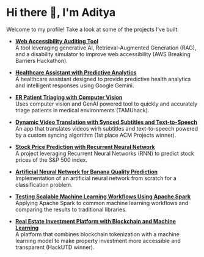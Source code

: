 # Hi there 👋, I'm Aditya

Welcome to my profile! Take a look at some of the projects I've built.

- [**Web Accessibility Auditing Tool**](https://github.com/iamudyavar/AccessAI)  
  A tool leveraging generative AI, Retrieval-Augmented Generation (RAG), and a disability simulator to improve web accessibility (AWS Breaking Barriers Hackathon).

- [**Healthcare Assistant with Predictive Analytics**](https://github.com/KhromeM/meddy)  
  A healthcare assistant designed to provide predictive health analytics and intelligent responses using Google Gemini.

- [**ER Patient Triaging with Computer Vision**](https://github.com/Retrospek/GuardianCV)  
  Uses computer vision and GenAI powered tool to quickly and accurately triage patients in medical environments (TAMUhack).

- [**Dynamic Video Translation with Synced Subtitles and Text-to-Speech**](https://github.com/acm-projects/Envoy)  
  An app that translates videos wirh subtitles and text-to-speech powered by a custom syncing algorithm (1st place ACM Projects winner).

- [**Stock Price Prediction with Recurrent Neural Network**](https://github.com/iamudyavar/stock-prediction-recurrent-neural-network)  
  A project leveraging Recurrent Neural Networks (RNN) to predict stock prices of the S&P 500 index.

- [**Artificial Neural Network for Banana Quality Prediction**](https://github.com/iamudyavar/banana_quality_neural_network)  
  Implementation of an artificial neural network from scratch for a classification problem.

- [**Testing Scalable Machine Learning Workflows Using Apache Spark**](https://github.com/iamudyavar/big-data-research-project)  
  Applying Apache Spark to common machine learning workflows and comparing the results to traditional libraries.

- [**Real Estate Investment Platform with Blockchain and Machine Learning**](https://github.com/ManishMallik/Coppington)  
  A platform that combines blockchain tokenization with a machine learning model to make property investment more accessible and transparent (HackUTD winner).

